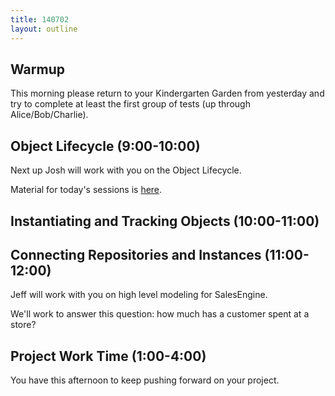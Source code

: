 ```yaml
---
title: 140702
layout: outline
---
```


## Warmup

This morning please return to your Kindergarten Garden from yesterday and
try to complete at least the first group of tests (up through Alice/Bob/Charlie).

## Object Lifecycle (9:00-10:00)

Next up Josh will work with you on the Object Lifecycle.

Material for today's sessions is [here](https://gist.github.com/JoshCheek/30b0b6dca1c702862f92).

## Instantiating and Tracking Objects (10:00-11:00)

## Connecting Repositories and Instances (11:00-12:00)

Jeff will work with you on high level modeling for SalesEngine.

We'll work to answer this question: how much has a customer spent at a store?

## Project Work Time (1:00-4:00)

You have this afternoon to keep pushing forward on your project.

